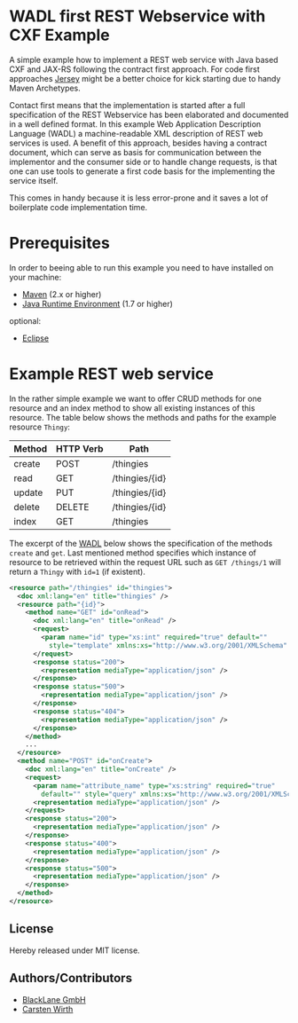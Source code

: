 WADL first REST Webservice with CXF Example
===========================================

A simple example how to implement a REST web service with Java based CXF and JAX-RS following the contract
first approach. For code first approaches [Jersey](https://jersey.java.net/) might be a better choice for
kick starting due to handy Maven Archetypes.

Contact first means that the implementation is started after a full specification of the REST Webservice has
been elaborated and documented in a well defined format. In this example Web Application Description Language (WADL)
a machine-readable XML description of REST web services is used. A benefit of this approach, besides having a contract document, which can serve as basis for communication between the implementor and the consumer side or to handle change requests, is that one can use tools to generate a first code basis for the implementing the service itself.

This comes in handy because it is less error-prone and it saves a lot of boilerplate code implementation time.

# Prerequisites

In order to beeing able to run this example you need to have installed on your machine:

 * [Maven](http://maven.apache.org/) (2.x or higher)
 * [Java Runtime Environment](http://www.oracle.com/technetwork/java/javase/downloads/index.html) (1.7 or higher)

optional:

 * [Eclipse](http://www.eclipse.org/)

# Example REST web service

In the rather simple example we want to offer CRUD methods for one resource and an index method to show all existing instances
of this resource. The table below shows the methods and paths for the example resource `Thingy`:

| Method | HTTP Verb | Path           |
| ------ | --------- | -------------- |
| create | POST      | /thingies      |
| read   | GET       | /thingies/{id} |
| update | PUT       | /thingies/{id} |
| delete | DELETE    | /thingies/{id} |
| index  | GET       | /thingies      |

The excerpt of the [WADL](WADL-first-REST-Webservice-CXF-Example/blob/master/src/main/resources/example.xml) below shows the specification of the methods `create` and `get`. Last mentioned method specifies which
instance of resource to be retrieved within the request URL such as `GET /things/1` will return a `Thingy` with `id=1` (if existent).

```xml
<resource path="/thingies" id="thingies">
  <doc xml:lang="en" title="thingies" />
  <resource path="{id}">
    <method name="GET" id="onRead">
      <doc xml:lang="en" title="onRead" />
      <request>
        <param name="id" type="xs:int" required="true" default=""
          style="template" xmlns:xs="http://www.w3.org/2001/XMLSchema" />
      </request>
      <response status="200">
        <representation mediaType="application/json" />
      </response>
      <response status="500">
        <representation mediaType="application/json" />
      </response>
      <response status="404">
        <representation mediaType="application/json" />
      </response>
    </method>
    ...
  </resource>
  <method name="POST" id="onCreate">
    <doc xml:lang="en" title="onCreate" />
    <request>
      <param name="attribute_name" type="xs:string" required="true"
        default="" style="query" xmlns:xs="http://www.w3.org/2001/XMLSchema" />
      <representation mediaType="application/json" />
    </request>
    <response status="200">
      <representation mediaType="application/json" />
    </response>
    <response status="400">
      <representation mediaType="application/json" />
    </response>
    <response status="500">
      <representation mediaType="application/json" />
    </response>
  </method>
</resource>
```


## License
Hereby released under MIT license.

## Authors/Contributors

- [BlackLane GmbH](http://www.blacklane.com "Blacklane")
- [Carsten Wirth](http://github.com/jethroo)
